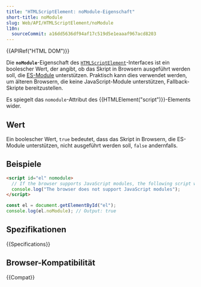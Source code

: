 ```yaml
---
title: "HTMLScriptElement: noModule-Eigenschaft"
short-title: noModule
slug: Web/API/HTMLScriptElement/noModule
l10n:
  sourceCommit: a16dd5636df94af17c519d5e1eaaaf967acd8203
---
```


{{APIRef("HTML DOM")}}

Die **`noModule`**-Eigenschaft des [`HTMLScriptElement`](/de/docs/Web/API/HTMLScriptElement)-Interfaces ist ein boolescher Wert, der angibt, ob das Skript in Browsern ausgeführt werden soll, die [ES-Module](/de/docs/Web/JavaScript/Guide/Modules) unterstützen. Praktisch kann dies verwendet werden, um älteren Browsern, die keine JavaScript-Module unterstützen, Fallback-Skripte bereitzustellen.

Es spiegelt das `nomodule`-Attribut des {{HTMLElement("script")}}-Elements wider.

## Wert

Ein boolescher Wert, `true` bedeutet, dass das Skript in Browsern, die ES-Module unterstützen, nicht ausgeführt werden soll, `false` andernfalls.

## Beispiele

```html
<script id="el" nomodule>
  // If the browser supports JavaScript modules, the following script will not be executed.
  console.log("The browser does not support JavaScript modules");
</script>
```

```js
const el = document.getElementById("el");
console.log(el.noModule); // Output: true
```

## Spezifikationen

{{Specifications}}

## Browser-Kompatibilität

{{Compat}}
